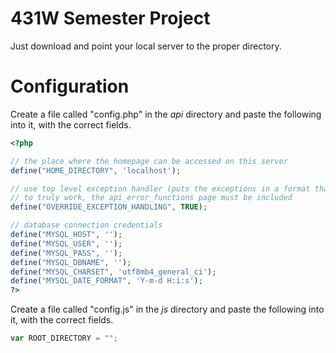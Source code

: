 # 431W Semester Project

Just download and point your local server to the proper directory.

# Configuration

Create a file called "config.php" in the _api_ directory and paste the following into it, with the correct fields.

```php
<?php

// the place where the homepage can be accessed on this server
define("HOME_DIRECTORY", 'localhost');

// use top level exception handler (puts the exceptions in a format that is consistent with the api)
// to truly work, the api_error_functions page must be included
define("OVERRIDE_EXCEPTION_HANDLING", TRUE);

// database connection credentials
define("MYSQL_HOST", '');
define("MYSQL_USER", '');
define("MYSQL_PASS", '');
define("MYSQL_DBNAME", '');
define("MYSQL_CHARSET", 'utf8mb4_general_ci');
define("MYSQL_DATE_FORMAT", 'Y-m-d H:i:s');
?>

```

Create a file called "config.js" in the _js_ directory and paste the following into it, with the correct fields.

```js
var ROOT_DIRECTORY = "";
```
